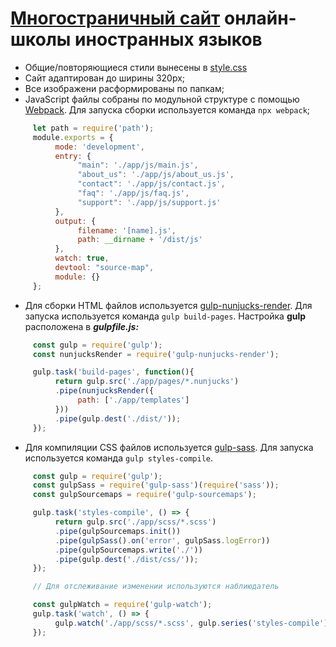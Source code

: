 # [Многостраничный сайт](https://adilzhexen0v.github.io/LanguageToGo/dist/) онлайн-школы иностранных языков
- Общие/повторяющиеся стили вынесены в [style.css](https://github.com/adilzhexen0v/LanguageToGo/blob/main/dist/css/style.css)
- Сайт адаптирован до ширины 320рх;
- Все изображени расформированы по папкaм;
- JavaScript файлы собраны по модульной структуре с помощью [Webpack](https://github.com/adilzhexen0v/LanguageToGo/blob/main/webpack.config.js). Для запуска сборки используется команда `npx webpack`;
```javascript
     let path = require('path');
     module.exports = {
          mode: 'development',
          entry: {
               "main": './app/js/main.js',
               "about_us": './app/js/about_us.js',
               "contact": './app/js/contact.js',
               "faq": './app/js/faq.js',
               "support": './app/js/support.js'
          },
          output: {
               filename: '[name].js',
               path: __dirname + '/dist/js'
          },
          watch: true,
          devtool: "source-map",
          module: {}
     };
```
- Для сборки HTML файлов используется [gulp-nunjucks-render](https://www.npmjs.com/package/gulp-nunjucks-render). Для запуска используется команда `gulp build-pages`. Настройка **gulp** расположена в ***gulpfile.js:***
```javascript
     const gulp = require('gulp');
     const nunjucksRender = require('gulp-nunjucks-render');

     gulp.task('build-pages', function(){
          return gulp.src('./app/pages/*.nunjucks')
          .pipe(nunjucksRender({
               path: ['./app/templates']
          }))
          .pipe(gulp.dest('./dist/'));
     });
```
- Для компиляции CSS файлов используется [gulp-sass](https://www.npmjs.com/package/gulp-sass). Для запуска используется команда `gulp styles-compile`.
```javascript
     const gulp = require('gulp');
     const gulpSass = require('gulp-sass')(require('sass'));
     const gulpSourcemaps = require('gulp-sourcemaps');

     gulp.task('styles-compile', () => {
          return gulp.src('./app/scss/*.scss')
          .pipe(gulpSourcemaps.init())
          .pipe(gulpSass().on('error', gulpSass.logError))
          .pipe(gulpSourcemaps.write('./'))
          .pipe(gulp.dest('./dist/css/'));
     });

     // Для отслеживание изменении используются наблиюдатель

     const gulpWatch = require('gulp-watch');
     gulp.task('watch', () => {
          gulp.watch('./app/scss/*.scss', gulp.series('styles-compile'));
     });
```
